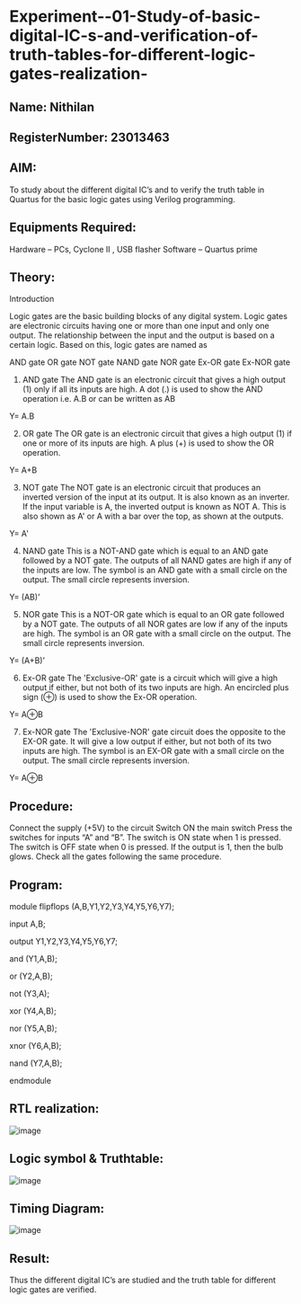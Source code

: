 # Experiment--01-Study-of-basic-digital-IC-s-and-verification-of-truth-tables-for-different-logic-gates-realization-

## Name: Nithilan

## RegisterNumber: 23013463

## AIM:
To study about the different digital IC’s and to verify the truth table in Quartus for the basic logic gates using Verilog programming.

## Equipments Required:
Hardware – PCs, Cyclone II , USB flasher
Software – Quartus prime

## Theory:
Introduction

Logic gates are the basic building blocks of any digital system. Logic gates are electronic circuits having one or more than one input and only one output. The relationship between the input and the output is based on a certain logic. 
Based on this, logic gates are named as

AND gate
OR gate
NOT gate
NAND gate
NOR gate
Ex-OR gate
Ex-NOR gate
1) AND gate
The AND gate is an electronic circuit that gives a high output (1) only if all its inputs are high. A dot (.) is used to show the AND operation i.e. A.B or can be written as AB

Y= A.B

2) OR gate
The OR gate is an electronic circuit that gives a high output (1) if one or more of its inputs are high. A plus (+) is used to show the OR operation.

Y= A+B

3) NOT gate
The NOT gate is an electronic circuit that produces an inverted version of the input at its output. It is also known as an inverter. If the input variable is A, the inverted output is known as NOT A. This is also shown as A' or A with a bar over the top, as shown at the outputs.

Y= A'

4) NAND gate
This is a NOT-AND gate which is equal to an AND gate followed by a NOT gate. The outputs of all NAND gates are high if any of the inputs are low. The symbol is an AND gate with a small circle on the output. The small circle represents inversion.

Y= (AB)’

5) NOR gate
This is a NOT-OR gate which is equal to an OR gate followed by a NOT gate. The outputs of all NOR gates are low if any of the inputs are high. The symbol is an OR gate with a small circle on the output. The small circle represents inversion.

Y= (A+B)’

6) Ex-OR gate
The 'Exclusive-OR' gate is a circuit which will give a high output if either, but not both of its two inputs are high. An encircled plus sign (⊕) is used to show the Ex-OR operation.

Y= A⊕B

7) Ex-NOR gate
The 'Exclusive-NOR' gate circuit does the opposite to the EX-OR gate. It will give a low output if either, but not both of its two inputs are high. The symbol is an EX-OR gate with a small circle on the output. The small circle represents inversion.

Y= A⊕B

## Procedure:
Connect the supply (+5V) to the circuit
Switch ON the main switch
Press the switches for inputs “A” and “B”. The switch is ON state when 1 is pressed. The switch is OFF state when 0 is pressed.
If the output is 1, then the bulb glows.
Check all the gates following the same procedure.

## Program:
module flipflops (A,B,Y1,Y2,Y3,Y4,Y5,Y6,Y7);

input A,B;

output Y1,Y2,Y3,Y4,Y5,Y6,Y7;

and (Y1,A,B);

or (Y2,A,B);

not (Y3,A);

xor (Y4,A,B);

nor (Y5,A,B);

xnor (Y6,A,B);

nand (Y7,A,B);

endmodule 

## RTL realization:
![image](https://github.com/nithilans060306/Study-of-basic-digital-IC-s-and-verification-of-truth-tables-for-different-logic-gates-realization-/assets/147473026/cad80e21-a8a4-4b58-bcf9-b243a6105f91)

## Logic symbol & Truthtable:
![image](https://github.com/nithilans060306/Study-of-basic-digital-IC-s-and-verification-of-truth-tables-for-different-logic-gates-realization-/assets/147473026/41d4155e-b6a8-4c01-abff-ace051ed3ae7)

## Timing Diagram:
![image](https://github.com/nithilans060306/Study-of-basic-digital-IC-s-and-verification-of-truth-tables-for-different-logic-gates-realization-/assets/147473026/604b6a18-eecd-4a7e-90a4-0c7a0abcf3cc)

## Result:
Thus the different digital IC’s are studied and the truth table for different logic gates are verified.

